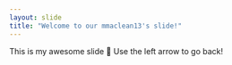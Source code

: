 ```yaml
---
layout: slide
title: "Welcome to our mmaclean13's slide!"
---
```

This is my awesome slide :tada:
Use the left arrow to go back!
